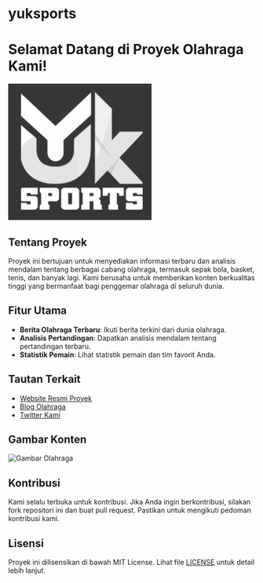 # yuksports
# Selamat Datang di Proyek Olahraga Kami!

![Yuksports](https://raw.githubusercontent.com/artikelchatgpt/yuksports/refs/heads/main/Yuksports.png)

## Tentang Proyek

Proyek ini bertujuan untuk menyediakan informasi terbaru dan analisis mendalam tentang berbagai cabang olahraga, termasuk sepak bola, basket, tenis, dan banyak lagi. Kami berusaha untuk memberikan konten berkualitas tinggi yang bermanfaat bagi penggemar olahraga di seluruh dunia.

## Fitur Utama

- **Berita Olahraga Terbaru**: Ikuti berita terkini dari dunia olahraga.
- **Analisis Pertandingan**: Dapatkan analisis mendalam tentang pertandingan terbaru.
- **Statistik Pemain**: Lihat statistik pemain dan tim favorit Anda.

## Tautan Terkait

- [Website Resmi Proyek](https://www.yoursite.com)
- [Blog Olahraga](https://www.sportblog.com)
- [Twitter Kami](https://twitter.com/yoursportaccount)

## Gambar Konten

![Gambar Olahraga](https://example.com/path-to-sport-image.jpg)

## Kontribusi

Kami selalu terbuka untuk kontribusi. Jika Anda ingin berkontribusi, silakan fork repositori ini dan buat pull request. Pastikan untuk mengikuti pedoman kontribusi kami.

## Lisensi

Proyek ini dilisensikan di bawah MIT License. Lihat file [LICENSE](LICENSE) untuk detail lebih lanjut.
